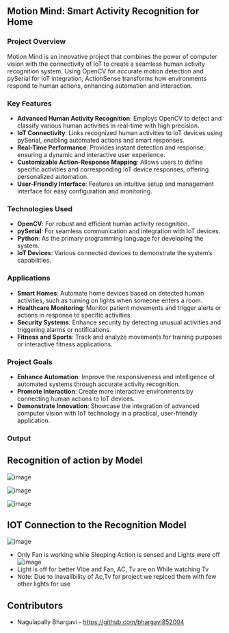 ## Motion Mind: Smart Activity Recognition for Home

### Project Overview
Motion Mind is an innovative project that combines the power of computer vision with the connectivity of IoT to create a seamless human activity recognition system. Using OpenCV for accurate motion detection and pySerial for IoT integration, ActionSense transforms how environments respond to human actions, enhancing automation and interaction.

### Key Features
- **Advanced Human Activity Recognition**: Employs OpenCV to detect and classify various human activities in real-time with high precision.
- **IoT Connectivity**: Links recognized human activities to IoT devices using pySerial, enabling automated actions and smart responses.
- **Real-Time Performance**: Provides instant detection and response, ensuring a dynamic and interactive user experience.
- **Customizable Action-Response Mapping**: Allows users to define specific activities and corresponding IoT device responses, offering personalized automation.
- **User-Friendly Interface**: Features an intuitive setup and management interface for easy configuration and monitoring.

### Technologies Used
- **OpenCV**: For robust and efficient human activity recognition.
- **pySerial**: For seamless communication and integration with IoT devices.
- **Python**: As the primary programming language for developing the system.
- **IoT Devices**: Various connected devices to demonstrate the system’s capabilities.

### Applications
- **Smart Homes**: Automate home devices based on detected human activities, such as turning on lights when someone enters a room.
- **Healthcare Monitoring**: Monitor patient movements and trigger alerts or actions in response to specific activities.
- **Security Systems**: Enhance security by detecting unusual activities and triggering alarms or notifications.
- **Fitness and Sports**: Track and analyze movements for training purposes or interactive fitness applications.

### Project Goals
- **Enhance Automation**: Improve the responsiveness and intelligence of automated systems through accurate activity recognition.
- **Promote Interaction**: Create more interactive environments by connecting human actions to IoT devices.
- **Demonstrate Innovation**: Showcase the integration of advanced computer vision with IoT technology in a practical, user-friendly application.

### Output

## Recognition of action by Model
![image](https://github.com/user-attachments/assets/1d294376-aebc-4c7c-aca7-613ce047d063)

![image](https://github.com/user-attachments/assets/0dca0e2b-4f01-4adc-bb7f-7748035cb968)

![image](https://github.com/user-attachments/assets/be63823f-2e19-4287-971e-cc098736dd85)

## IOT Connection to the Recognition Model 
![image](https://github.com/user-attachments/assets/26bfa0cf-565d-455d-ab75-6c769af7203f)
- Only Fan is working while Sleeping Action is sensed and Lights were off
![image](https://github.com/user-attachments/assets/26b1b7ed-dfad-4f1a-b249-232ec455efc0)
- Light is  off for better Vibe and Fan, AC, Tv are on While watching Tv
- Note: Due to Inavalibility of Ac,Tv for project we replced them with few other lights for use

 ## Contributors

- Nagulapally Bhargavi - https://github.com/bhargavi852004

